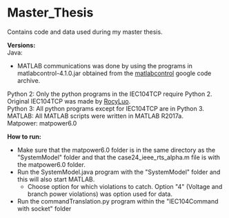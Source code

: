 # Master_Thesis
Contains code and data used during my master thesis.

<b>Versions:</b><br/>
Java: <br/>
  - MATLAB communications was done by using the programs in matlabcontrol-4.1.0.jar obtained from the <a href="https://code.google.com/archive/p/matlabcontrol/">matlabcontrol</a> google code archive. <br/>

Python 2: Only the python programs in the IEC104TCP require Python 2. Original IEC104TCP was made by <a href="https://github.com/RocyLuo/IEC104TCP">RocyLuo</a>. <br/>
Python 3: All python programs except for IEC104TCP are in Python 3. <br/>
MATLAB: All MATLAB scripts were written in MATLAB R2017a. <br/>
Matpower: matpower6.0

<b>How to run:</b>
- Make sure that the matpower6.0 folder is in the same directory as the "SystemModel" folder and that the case24_ieee_rts_alpha.m file is with the matpower6.0 folder.
- Run the SystemModel.java program with the "SystemModel" folder and this will also start MATLAB.
  - Choose option for which violations to catch. Option "4" (Voltage and branch power violations) was option used for data.
- Run the commandTranslation.py program within the "IEC104Command with socket" folder

